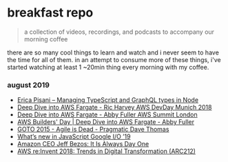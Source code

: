 # breakfast repo
> a collection of videos, recordings, and podcasts to accompany our morning coffee

there are so many cool things to learn and watch and i never seem to have the time for all of them. in an attempt to consume more of these things, i've started watching at least 1 ~20min thing every morning with my coffee.

### august 2019

- [Erica Pisani – Managing TypeScript and GraphQL types in Node](https://www.youtube.com/watch?v=Z1vBg7slKjY)
- [Deep Dive into AWS Fargate - Ric Harvey AWS DevDay Munich 2018](https://www.youtube.com/watch?v=IEvLkwdFgnU)
- [Deep Dive into AWS Fargate - Abby Fuller AWS Summit London](https://www.youtube.com/watch?v=xBgiArJHv7E)
- [AWS Builders' Day | Deep Dive into AWS Fargate - Abby Fuller](https://www.youtube.com/watch?v=ye3-gUwu9tI)
- [GOTO 2015 - Agile is Dead - Pragmatic Dave Thomas](https://www.youtube.com/watch?v=a-BOSpxYJ9M)
- [What’s new in JavaScript Google I/O ’19](https://www.youtube.com/watch?v=c0oy0vQKEZE)
- [Amazon CEO Jeff Bezos: It Is Always Day One](https://www.youtube.com/watch?v=KPbKeNghRYE)
- [AWS re:Invent 2018: Trends in Digital Transformation (ARC212)](https://www.youtube.com/watch?v=4Gr7hv24jK4)

